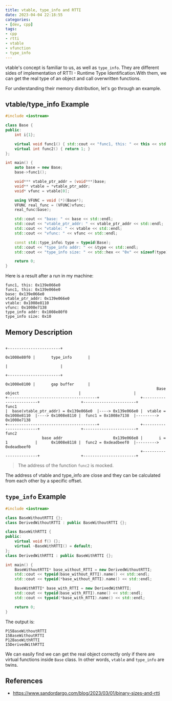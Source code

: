 ```yaml
---
title: vtable, type_info and RTTI
date: 2023-04-04 22:18:55
categories:
- [dev, cpp]
tags:
- cpp
- rtti
- vtable
- vfunction
- type_info
---
```


vtable's concept is familiar to us, as well as `type_info`. They are different sides of implementation of RTTI - Runtime Type Identification.With them, we can get the real type of an object and call overwritten functions.

For understanding their memory distribution, let's go through an example.

## vtable/type_info Example

```C++
#include <iostream>

class Base {
public:
    int i{1};

    virtual void func1() { std::cout << "func1, this: " << this << std::endl; }
    virtual int func2() { return 1; }
};

int main() {
    auto base = new Base;
    base->func1();

    void*** vtable_ptr_addr = (void***)base;
    void** vtable = *vtable_ptr_addr;
    void* vfunc = vtable[0];

    using VFUNC = void (*)(Base*);
    VFUNC real_func = (VFUNC)vfunc;
    real_func(base);

    std::cout << "base: " << base << std::endl;
    std::cout << "vtable_ptr_addr: " << vtable_ptr_addr << std::endl;
    std::cout << "vtable: " << vtable << std::endl;
    std::cout << "vfunc: " << vfunc << std::endl;

    const std::type_info& type = typeid(Base);
    std::cout << "type_info addr: " << &type << std::endl;
    std::cout << "type_info size: " << std::hex << "0x" << sizeof(type) << std::endl;

    return 0;
}
```

Here is a result after a run in my machine:

```log
func1, this: 0x139e066e0
func1, this: 0x139e066e0
base: 0x139e066e0
vtable_ptr_addr: 0x139e066e0
vtable: 0x1008e8110
vfunc: 0x1008e7138
type_info addr: 0x1008e80f0
type_info size: 0x10
```

## Memory Description

```log
                                                                                                       +-----------------------+
                                                                                           0x1008e80f0 |       type_info       |
                                                                                                       |                       |
                                                                                                       +-----------------------+
                                                                                           0x1008e8100 |       gap buffer      |
                                                                  Base object                          |                       |
+---------------------------------------+                  +------------------------+                  +-----------------------+              func1
|  base(vtable_ptr_addr) = 0x139e066e0  |----> 0x139e066e0 |  vtable = 0x1008e8110  |----> 0x1008e8110 |  func1 = 0x1008e7138  |---------> 0x1008e7138
+---------------------------------------+                  +------------------------+                  +-----------------------+              func2
                base addr                      0x139e066e8 |       i = 1            |      0x1008e8118 |  func2 = 0xdeadbeef0  |---------> 0xdeadbeef0
                                                           +------------------------+                  +-----------------------+         
```

> The address of the function `func2` is mocked.

The address of vtable and type_info are close and they can be calculated from each other by a specific offset.

## `type_info` Example

```C++
#include <iostream>

class BaseWithoutRTTI {};
class DerivedWithoutRTTI : public BaseWithoutRTTI {};

class BaseWithRTTI {
public:
    virtual void f() {};
    virtual ~BaseWithRTTI() = default;
};
class DerivedWithRTTI : public BaseWithRTTI {};

int main() {
    BaseWithoutRTTI* base_without_RTTI = new DerivedWithoutRTTI;
    std::cout << typeid(base_without_RTTI).name() << std::endl;
    std::cout << typeid(*base_without_RTTI).name() << std::endl;

    BaseWithRTTI* base_with_RTTI = new DerivedWithRTTI;
    std::cout << typeid(base_with_RTTI).name() << std::endl;
    std::cout << typeid(*base_with_RTTI).name() << std::endl;

    return 0;
}
```

The output is:

```log
P15BaseWithoutRTTI
15BaseWithoutRTTI
P12BaseWithRTTI
15DerivedWithRTTI
```

We can easily find we can get the real object correctly only if there are virtual functions inside `Base` class. In other words, `vtable` and `type_info` are twins.

## References

- <https://www.sandordargo.com/blog/2023/03/01/binary-sizes-and-rtti>
